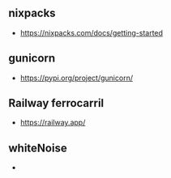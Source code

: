 ## nixpacks
- https://nixpacks.com/docs/getting-started

## gunicorn
- https://pypi.org/project/gunicorn/

## Railway ferrocarril
- https://railway.app/

## whiteNoise
- 